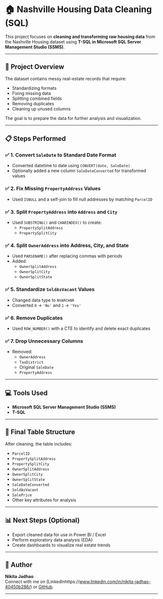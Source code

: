 # 🏠 Nashville Housing Data Cleaning (SQL)

This project focuses on **cleaning and transforming raw housing data** from the Nashville Housing dataset using **T-SQL in Microsoft SQL Server Management Studio (SSMS)**.

---

## 📂 Project Overview

The dataset contains messy real-estate records that require:
- Standardizing formats
- Fixing missing data
- Splitting combined fields
- Removing duplicates
- Cleaning up unused columns

The goal is to prepare the data for further analysis and visualization.

---

## 📋 Steps Performed

### ✅ 1. Convert `SaleDate` to Standard Date Format
- Converted datetime to date using `CONVERT(date, SaleDate)`
- Optionally added a new column `SaleDateConverted` for transformed values

### ✅ 2. Fix Missing `PropertyAddress` Values
- Used `ISNULL` and a self-join to fill null addresses by matching `ParcelID`

### ✅ 3. Split `PropertyAddress` into `Address` and `City`
- Used `SUBSTRING()` and `CHARINDEX()` to create:
  - `PropertySplitAddress`
  - `PropertySplitCity`

### ✅ 4. Split `OwnerAddress` into Address, City, and State
- Used `PARSENAME()` after replacing commas with periods
- Added:
  - `OwnerSplitAddress`
  - `OwnerSplitCity`
  - `OwnerSplitState`

### ✅ 5. Standardize `SoldAsVacant` Values
- Changed data type to `NVARCHAR`
- Converted `0` → `'No'` and `1` → `'Yes'`

### ✅ 6. Remove Duplicates
- Used `ROW_NUMBER()` with a CTE to identify and delete exact duplicates

### ✅ 7. Drop Unnecessary Columns
- Removed:
  - `OwnerAddress`
  - `TaxDistrict`
  - Original `SaleDate`
  - `PropertyAddress`

---

## 💻 Tools Used

- **Microsoft SQL Server Management Studio (SSMS)**
- **T-SQL**

---

## 📁 Final Table Structure

After cleaning, the table includes:
- `ParcelID`
- `PropertySplitAddress`
- `PropertySplitCity`
- `OwnerSplitAddress`
- `OwnerSplitCity`
- `OwnerSplitState`
- `SaleDateConverted`
- `SoldAsVacant`
- `SalePrice`
- Other key attributes for analysis

---

## 📊 Next Steps (Optional)

- Export cleaned data for use in Power BI / Excel
- Perform exploratory data analysis (EDA)
- Create dashboards to visualize real estate trends

---

## 📌 Author

**Nikita Jadhao**  
Connect with me on [LinkedInhttps://www.linkedin.com/in/nikita-jadhao-40450b286/) or [GitHub](https://github.com/NIKITA-1805).

---

